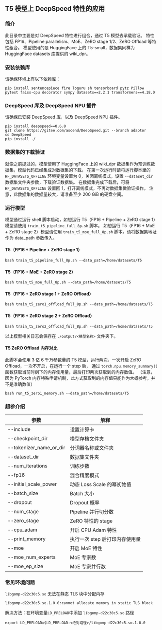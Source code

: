 ## T5 模型上 DeepSpeed 特性的应用

### 简介
此目录中主要是对 DeepSpeed 特性进行组合，通过 T5 模型去承载验证。
特性包括 FP16、Pipeline parallelism、MoE、ZeRO stage 1/2、ZeRO Offload 等特性组合。
模型使用的是 HuggingFace 上的 T5-small，数据集同样为 HuggingFace datasets 库提供的 wiki_dpr。

### 安装依赖库

请确保环境上有以下依赖库：

```shell
pip install sentencepiece fire loguru sh tensorboard pytz Pillow pytest faiss-cpu decorator sympy datasets==2.2.1 transformers==4.18.0
```

### DeepSpeed 库及 DeepSpeed NPU 插件

请确保已安装 DeepSpeed 库，以及 DeepSpeed NPU 插件。
```shell
pip install deepspeed==0.6.0
git clone https://gitee.com/ascend/DeepSpeed.git --branch adaptor
cd DeepSpeed
pip install ./
```

### 数据集的下载验证

就像之前提过的，模型使用了 HuggingFace 上的 wiki_dpr 数据集作为预训练数据集，模型代码已经集成对数据集的下载。
在第一次运行时请将运行脚本里的 `HF_DATASETS_OFFLINE` 环境变量设置为 0，关闭离线模式，设置 `--dataset_dir` 数据集文件夹参数，下载验证数据集。
在数据集完成下载后，可将 `HF_DATASETS_OFFLINE` 设置回 1，打开离线模式，不再对数据集做验证操作。
注意，此数据集的数据量较大，请准备至少 200 GiB 的硬盘空间。

### 运行模型

模型通过运行 shell 脚本启动，如想运行 T5（FP16 + Pipeline + ZeRO stage 1）模型请使用 `train_t5_pipeline_full_8p.sh` 脚本。
如想运行 T5（FP16 + MoE + ZeRO stage 2）模型请使用 `train_t5_moe_full_8p.sh` 脚本。请将数据集地址作为 data_path 参数传入。

#### T5（FP16 + Pipeline + ZeRO stage 1）

```commandline
bash train_t5_pipeline_full_8p.sh --data_path=/home/datasets/T5
```

#### T5（FP16 + MoE + ZeRO stage 2）

```commandline
bash train_t5_moe_full_8p.sh --data_path=/home/datasets/T5
```

#### T5（FP16 + ZeRO stage 1 + ZeRO Offload）

```commandline
bash train_t5_zero1_offload_full_8p.sh --data_path=/home/datasets/T5
```

#### T5（FP16 + ZeRO stage 2 + ZeRO Offload）

```commandline
bash train_t5_zero2_offload_full_8p.sh --data_path=/home/datasets/T5
```

以上模型相关日志会保存在 `./output/<模型名称>` 文件夹下。

#### T5 ZeRO Offload 内存对比

此脚本会使用 3 亿 6 千万参数量的 T5 模型，运行两次，一次开启 ZeRO Offload，一次不开启，在运行一个 step 后，
通过 `torch.npu.memory_summary()` 函数获取当前时刻下的内存使用量，最后打印两次获取到的内存数值。
（注意，因为 PyTorch 内存特殊申请机制，此方式获取到的内存值只能作为大概参考，并不是准确数值）

```commandline
bash run_t5_zero1_memory.sh --data_path=/home/datasets/T5
```

### 超参介绍

| 参数                      | 解释                  |
|-------------------------|---------------------|
| --include               | 设置计算卡               |
| --checkpoint_dir        | 模型存档文件夹             |
| --tokenizer_name_or_dir | 分词器名称或文件夹           |
| --dataset_dir           | 数据集文件夹              |
| --num_iterations        | 训练步数                |
| --fp16                  | 混合精度模式              |
| --initial_scale_power   | 动态 Loss Scale 的幂初始值 |
| --batch_size            | Batch 大小            |
| --dropout               | Dropout 概率          |
| --num_stage             | Pipeline 并行切分数      |
| --zero_stage            | ZeRO 特性的 stage      |
| --cpu_adam              | 开启 CPU Adam 特性      |
| --print_memory          | 执行一次 step 后打印内存使用量  |
| --moe                   | 开启 MoE 特性           |
| --moe_num_experts       | MoE 专家数             |
| --moe_ep_size           | MoE 专家并行数           |

### 常见环境问题

`libgomp-d22c30c5.so` 无法在静态 TLS 块中分配内存
```
libgomp-d22c30c5.so.1.0.0:cannot allocate memory in static TLS block
```

解决方法：在环境变量`LD_PRELOAD`中添加 `libgomp-d22c30c5.so` 路径
```
export LD_PRELOAD=$LD_PRELOAD:<绝对路径>/libgomp-d22c30c5.so.1.0.0
```
